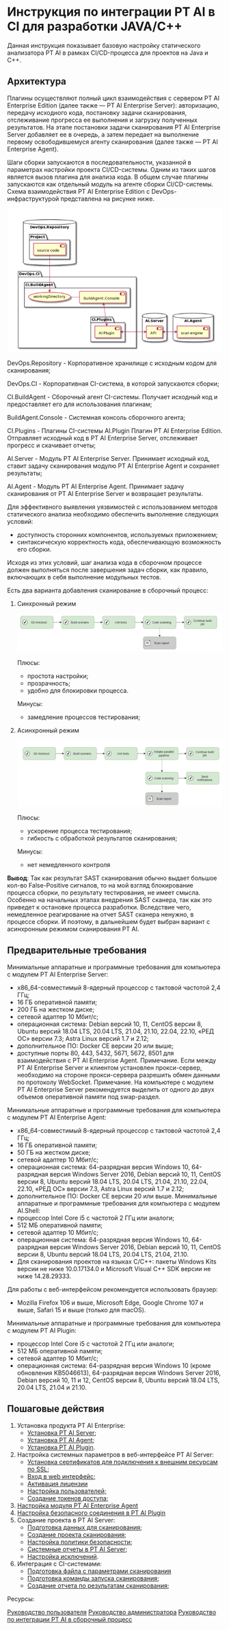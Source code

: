 Инструкция по интеграции PT AI  в CI для разработки JAVA/C++
============================================================

Данная инструкция показывает базовую настройку статического анализатора PT AI в рамках
CI/CD-процесса для проектов на Java и C++.

Архитектура
-----------

Плагины осуществляют полный цикл взаимодействия с сервером PT AI Enterprise Edition
(далее также — PT AI Enterprise Server): авторизацию, передачу исходного кода, постановку
задачи сканирования, отслеживание прогресса ее выполнения и загрузку полученных
результатов. На этапе постановки задачи сканирования PT AI Enterprise Server добавляет ее в
очередь, а затем передает на выполнение первому освободившемуся агенту сканирования
(далее также — PT AI Enterprise Agent).

Шаги сборки запускаются в последовательности, указанной в параметрах настройки проекта
CI/CD-системы. Одним из таких шагов является вызов плагина для анализа кода. В общем
случае плагины запускаются как отдельный модуль на агенте сборки CI/CD-системы. Схема
взаимодействия PT AI Enterprise Edition с DevOps-инфраструктурой представлена на рисунке
ниже.

![Размещение PT AI Enterprise Edition в DevOps-инфраструктуре](./.media/PTAI_placement.png)


DevOps.Repository -  Корпоративное хранилище с исходным кодом для сканирования;

DevOps.CI -          Корпоративная CI-система, в которой запускаются сборки;

CI.BuildAgent -      Сборочный агент CI-системы. Получает исходный код и предоставляет его для
                     использования плагинам;

BuildAgent.Console - Системная консоль сборочного агента;

CI.Plugins -         Плагины CI-системы AI.Plugin Плагин PT AI Enterprise Edition. Отправляет
                     исходный код в PT AI Enterprise Server, отслеживает прогресс и скачивает отчеты;

AI.Server -          Модуль PT AI Enterprise Server. Принимает исходный код, ставит задачу
                     сканирования модулю PT AI Enterprise Agent и сохраняет результаты;

AI.Agent -           Модуль PT AI Enterprise Agent. Принимает задачу сканирования от
                     PT AI Enterprise Server и возвращает результаты.

Для эффективного выявления уязвимостей с использованием методов статического анализа
необходимо обеспечить выполнение следующих условий:

- доступность сторонних компонентов, используемых приложением;
- синтаксическую корректность кода, обеспечивающую возможность его сборки.

Исходя из этих условий, шаг анализа кода в сборочном процессе должен выполняться после
завершения задач сборки, как правило, включающих в себя выполнение модульных тестов. 

Есть два варианта добавления сканирование в сборочный процесс:

1.  Синхронный режим

    ![](./.media/synchronous_mode.png)

    Плюсы:
      - простота настройки;
      - прозрачность;
      - удобно для блокировки процесса.
    
    Минусы:
      - замедление процессов тестирования;

2.  Асинхронный режим

    ![](./.media/asynchronous_mode.png)

    Плюсы:
      - ускорение процесса тестирования;
      - гибкость с обработкой результатов сканирования;
    
    Минусы:
      - нет немедленного контроля
  
**Вывод**:  Так как результат SAST сканирования обычно выдает большое кол-во False-Positive сигналов,
            то на мой взгляд блокирование процесса сборки, по результату тестирования, не имеет
            смысла. Особенно на начальных этапах внедрения SAST сканера, так как это приведет к
            остановке процесса разработки. Вследствие чего, немедленное реагирование на отчет SAST
            сканера ненужно, в процессе сборки. И поэтому, в дальнейшем будет выбран вариант с
            асинхронным режимом сканирования PT AI.  

Предварительные требования
--------------------------

Минимальные аппаратные и программные требования для компьютера с модулем
PT AI Enterprise Server:

- x86_64-совместимый 8-ядерный процессор с тактовой частотой 2,4 ГГц;
- 16 ГБ оперативной памяти;
- 200 ГБ на жестком диске;
- сетевой адаптер 10 Мбит/с;
- операционная система: Debian версий 10, 11, CentOS версии 8, Ubuntu версий 18.04 LTS,
  20.04 LTS, 21.04, 21.10, 22.04, 22.10, «РЕД ОС» версии 7.3; Astra Linux версий 1.7 и 2.12;
- дополнительное ПО: Docker CE версии 20 или выше;
- доступные порты 80, 443, 5432, 5671, 5672, 8501 для взаимодействия с PT AI Enterprise
  Agent.
  Примечание. Если между PT AI Enterprise Server и клиентом установлен прокси-сервер,
  необходимо на стороне прокси-сервера разрешить обмен данными по протоколу
  WebSocket.
  Примечание. На компьютере с модулем PT AI Enterprise Server рекомендуется выделить от
  одного до двух объемов оперативной памяти под swap-раздел.
 
 
Минимальные аппаратные и программные требования для компьютера с модулем PT AI Enterprise Agent:

- x86_64-совместимый 8-ядерный процессор с тактовой частотой 2,4 ГГц;
- 16 ГБ оперативной памяти;
- 50 ГБ на жестком диске;
- сетевой адаптер 10 Мбит/с;
- операционная система: 64-разрядная версия Windows 10, 64-разрядная версия Windows
  Server 2016, Debian версий 10, 11, CentOS версии 8, Ubuntu версий 18.04 LTS, 20.04 LTS,
  21.04, 21.10, 22.04, 22.10, «РЕД ОС» версии 7.3, Astra Linux версий 1.7 и 2.12;
- дополнительное ПО: Docker CE версии 20 или выше.
  Минимальные аппаратные и программные требования для компьютера с модулем AI.Shell:
- процессор Intel Core i5 с частотой 2 ГГц или аналоги;
- 512 МБ оперативной памяти;
- сетевой адаптер 10 Мбит/с;
- операционная система: 64-разрядная версия Windows 10, 64-разрядная версия Windows
  Server 2016, Debian версий 10, 11, CentOS версии 8, Ubuntu версий 18.04 LTS, 20.04 LTS,
  21.04, 21.10.
- Для сканирования проектов на языках C/C++: пакеты Windows Kits версии не ниже 10.0.17134.0 и
  Microsoft Visual C++ SDK версии не ниже 14.28.29333.

Для работы с веб-интерфейсом рекомендуется использовать браузер:
- Mozilla Firefox 106 и выше, Microsoft Edge, Google Chrome 107 и выше, Safari 15 и выше
  (только для macOS).

Минимальные аппаратные и программные требования для компьютера с модулем  PT AI Plugin:

- процессор Intel Core i5 с частотой 2 ГГц или аналоги;
- 512 МБ оперативной памяти;
- сетевой адаптер 10 Мбит/с;
- операционная система: 64-разрядная версия Windows 10 (кроме обновления KB5046613), 64-разрядная версия Windows Server 2016, Debian версий 10, 11 и 12, CentOS версии 8, Ubuntu версий 18.04 LTS, 20.04 LTS, 21.04 и 21.10.

Пошаговые действия
------------------

1.  Установка продукта PT AI Enterprise:
    * [Установка PT AI Server](PTAI_Server/README.md#установка-и-настройка-pt-ai-server);
    * [Установка PT AI Agent](PTAI_Agent/README.md#установка-модуля-pt-ai-agent-для-linux);
    * [Установка PT AI Plugin](PTAI_Plugin/README.md#установка-pt-ai-plugin).
2.  Настройка системных параметров в веб-интерфейсе PT AI Server:
    * [Установка сертификатов для подключения к внешним ресурсам по SSL;](PTAI_Server/README.md#установка-сертификатов-для-подключения-к-внешним-ресурсам-по-ssl)
    * [Вход в web интерфейс;](PTAI_Server/README.md#вход-в-web-интерфейс)
    * [Активация лицензии](PTAI_Server/README.md#активация-лицензии)
    * [Настройка пользователей;](PTAI_Server/README.md#настройка-пользователей)
    * [Создание токенов доступа;](PTAI_Server/README.md#создание-токенов-доступа)
3.  [Настройка модуля PT AI Enterprise Agent](PTAI_Agent/README.md#настройка-модуля-pt-ai-enterprise-agent)
4.  [Настройка безопасного соединения в PT AI Plugin](PTAI_Plugin/README.md#настройка-безопасное-соединение)
5.  Создание проекта в PT AI Server:
    * [Подготовка данных для сканирования](PTAI_Server/README.md#подготовка-данных-для-сканирования);
    * [Создание проекта сканирования](PTAI_Server/README.md#создание-проекта-сканирования);
    * [Настройка политики безопасности](PTAI_Server/README.md#настройка-политики-безопасности);
    * [Системные отчеты в PT AI Server](PTAI_Server/README.md#системные-отчеты-в-pt-ai-server);
    * [Настройка исключений](PTAI_Server/README.md#настройка-исключений).
6.  Интеграция с CI-системами:
    * [Подготовка файла с параметрами сканирования](PTAI_Plugin/README.md#подготовка-файла-с-параметрами-сканирования)
    * [Подготовка команды запуска сканирования](PTAI_Plugin/README.md#подготовка-команды-запуска-сканирования);
    * [Создание отчета по результатам сканирования](PTAI_Plugin/README.md#создание-отчетов-по-результатам-сканирования);


Ресурсы:

[Руководство пользователя](https://pt-corp.storage.yandexcloud.net/user_s_manual_2fa35da82a_529e3d51d9.pdf)
[Руководство администратора](https://pt-corp.storage.yandexcloud.net/administrator_s_manual_f9e108a2e5_3dd36ff86e.pdf)
[Руководство по интеграции PT AI в сборочный процесс](https://pt-corp.storage.yandexcloud.net/guide_to_integrating_pt_ai_enterprise_edition_into_the_assembly_process_39ba01f9ab_03a42ee684.pdf)
